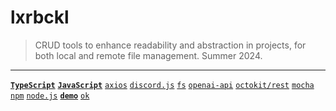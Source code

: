 # lxrbckl
> CRUD tools to enhance readability and abstraction in projects, for both local and remote file management. Summer 2024.

---

[**`TypeScript`**]()
[**`JavaScript`**]()
[`axios`]()
[`discord.js`]()
[`fs`]()
[`openai-api`]()
[`octokit/rest`]()
[`mocha`]()
[`npm`]()
[`node.js`]()
[**`demo`**]()
[`ok`]()

# 
